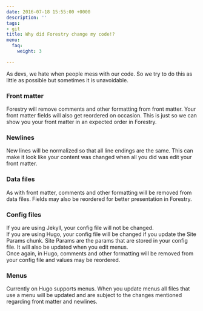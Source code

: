 ```yaml
---
date: 2016-07-18 15:55:00 +0000
description: ''
tags:
- git
title: Why did Forestry change my code!?
menu:
  faq:
    weight: 3

---
```

As devs, we hate when people mess with our code.  So we try to do this as little as possible but sometimes it is unavoidable.

### Front matter
Forestry will remove comments and other formatting from front matter. Your front matter fields will also get reordered on occasion. This is just so we can show you your front matter in an expected order in Forestry.

### Newlines
New lines will be normalized so that all line endings are the same. This can make it look like your content was changed when all you did was edit your front matter.

### Data files
As with front matter, comments and other formatting will be removed from data files. Fields may also be reordered for better presentation in Forestry.

### Config files
If you are using Jekyll, your config file will not be changed.  
If you are using Hugo, your config file will be changed if you update the Site Params chunk. Site Params are the params that are stored in your config file. It will also be updated when you edit menus.  
Once again, in Hugo, comments and other formatting will be removed from your config file and values may be reordered.

### Menus
Currently on Hugo supports menus. When you update menus all files that use a menu will be updated and are subject to the changes mentioned regarding front matter and newlines.
